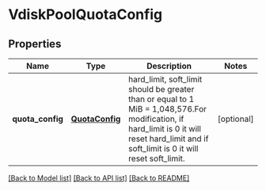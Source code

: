 # VdiskPoolQuotaConfig

## Properties
Name | Type | Description | Notes
------------ | ------------- | ------------- | -------------
**quota_config** | [**QuotaConfig**](QuotaConfig.md) | hard_limit, soft_limit should be greater than or equal to 1 MiB &#x3D; 1,048,576.For modification, if hard_limit is 0 it will reset hard_limit and if soft_limit is 0 it will reset soft_limit. | [optional] 

[[Back to Model list]](../README.md#documentation-for-models) [[Back to API list]](../README.md#documentation-for-api-endpoints) [[Back to README]](../README.md)


